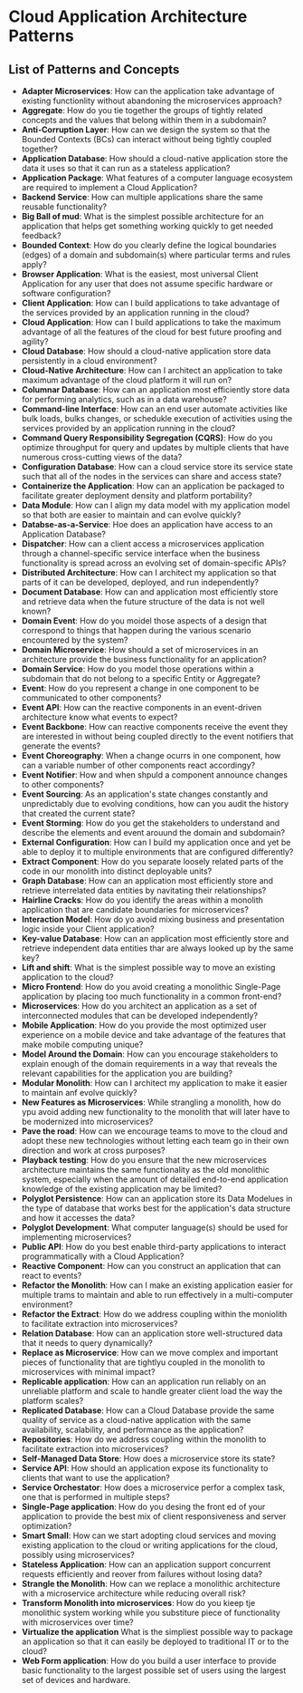 # Cloud Application Architecture Patterns

## List of Patterns and Concepts

- **Adapter Microservices**: How can the application take advantage of existing functionlity without abandoning the microservices approach?
- **Aggregate**: How do you tie together the groups of tightly related concepts and the values that belong within them in a subdomain?
- **Anti-Corruption Layer**: How can we design the system so that the Bounded Contexts (BCs) can interact without being tightly coupled together?
- **Application Database**: How should a cloud-native application store the data it uses so that it can run as a stateless application?
- **Application Package**: What features of a computer language ecosystem are required to implement a Cloud Application?
- **Backend Service**: How can multiple applications share the same reusable functionality?
- **Big Ball of mud**: What is the simplest possible architecture for an application that helps get something working quickly to get needed feedback?
- **Bounded Context**: How do you clearly define the logical boundaries (edges) of a domain and subdomain(s) where particular terms and rules apply?
- **Browser Application**: What is the easiest, most universal Client Application for any user that does not assume specific hardware or software configuration?
- **Client Application**: How can I build applications to take advantage of the services provided by an application running in the cloud?
- **Cloud Application**: How can I build applications to take the maximum advantage of all the features of the cloud for best future proofing and agility?
- **Cloud Database**: How should a cloud-native application store data persistently in a cloud environment?
- **Cloud-Native Architecture**: How can I architect an application to take maximum advantage of the cloud platform it will run on?
- **Columnar Database**: How can an application most efficiently store data for performing analytics, such as in a data warehouse?
- **Command-line Interface**: How can an end user automate activities like bulk loads, bulks changes, or schedukle execution of activities using the services provided by an application running in the cloud?
- **Command Query Responsibility Segregation (CQRS)**: How do you optimize throughput for query and updates by multiple clients that have numerous cross-cutting views of the data?
- **Configuration Database**: How can a cloud service store its service state such that all of the nodes in the services can share and access state?
- **Containerize the Application**: How can an application be packaged to facilitate greater deployment density and platform portability?
- **Data Module**: How can I align my data model with my application model so that both are easier to maintain and can evolve quickly?
- **Databse-as-a-Service**: Hoe does an application have access to an Application Database?
- **Dispatcher**: How can a client access a microservices application through a channel-specific service interface when the business functionality is spread across an evolving set of domain-specific APIs?
- **Distributed Architecture**: How can I architect my application so that parts of it can be developed, deployed, and run independently?
- **Document Database**: How can and application most efficiently store and retrieve data when the future structure of the data is not well known?
- **Domain Event**: How do you moidel those aspects of a design that correspond to things that happen during the various scenario encountered by the system?
- **Domain Microservice**: How should a set of microservices in an architecture provide the business functionality for an application?
- **Domain Service**: How do you model those operations within a subdomain that do not belong to a specific Entity or Aggregate?
- **Event**: How do you represent a change in one component to be communicated to other components?
- **Event API**: How can the reactive components in an event-driven architecture know what events to expect?
- **Event Backbone**: How can reactive components receive the event they are interested in without being coupled directly to the event notifiers that generate the events?
- **Event Choreography**: When a change ocurrs in one component, how can a variable number of other components react accordingy?
- **Event Notifier**: How and when shpuld a component announce changes to other components?
- **Event Sourcing**: As an application's state changes constantly and unpredictably due to evolving conditions, how can you audit the history that created the current state?
- **Event Storming**: How do you get the stakeholders to understand and describe the elements and event arouund the domain and subdomain?
- **External Configuration**: How can I build my application once and yet be able to deploy it to multiple environments that are configured differently?
- **Extract Component**: How do you separate loosely related parts of the code in our monolith into distinct deployable units?
- **Graph Database**: How can an application most efficiently store and retrieve interrelated data entities by navitating their relationships?
- **Hairline Cracks**: How do you identify the areas within a monolith application that are candidate boundaries for microservices?
- **Interaction Model**: How do yo avoid mixing business and presentation logic inside your Client application?
- **Key-value Database**: How can an application most efficiently store and retrieve independent data entities thar are always looked up by the same key?
- **Lift and shift**: What is the simplest possible way to move an existing application to the cloud?
- **Micro Frontend**: How do you avoid creating a monolithic Single-Page application by placing too much functionality in a common front-end?
- **Microservices**: How do you architect an application as a set of interconnected modules that can be developed independently?
- **Mobile Application**: How do you provide the most optimized user experience on a mobile device and take advantage of the features that make mobile computing unique?
- **Model Around the Domain**: How can you encourage stakeholders to explain enough of the domain requirements in a way that reveals the relevant capabilities for the application you are building?
- **Modular Monolith**: How can I architect my application to make it easier to maintain anf evolve quickly?
- **New Features as Microservices**: While strangling a monolith, how do ypu avoid adding new functionality to the monolith that will later have to be modernized into microservices?
- **Pave the road**: How can we encourage teams to move to the cloud and adopt these new technologies without letting each team go in their own direction and work at cross purposes?
- **Playback testing**: How do you ensure that the new microservices architecture maintains the same functionality as the old monolithic system, especially when the amount of detailed end-to-end application knowledge of the existing application may be limited?
- **Polyglot Persistence**: How can an application store its Data Modelues in the type of database that works best for the application's data structure and how it accesses the data?
- **Polyglot Development**: What computer language(s) should be used for implementing microservices?
- **Public API**: How do you best enable third-party applications to interact programmatically with a Cloud Application?
- **Reactive Component**: How can you construct an application that can react to events?
- **Refactor the Monolith**: How can I make an existing application easier for multiple trams to maintain and able to run effectively in a multi-computer environment?
- **Refactor the Extract**: How do we address coupling within the moniolith to facilitate extraction into microservices?
- **Relation Database**: How can an application store well-structured data that it needs to query dynamically?
- **Replace as Microservice**: How can we move complex and important pieces of functionality that are tightlyu coupled in the monolith to microservices with minimal impact?
- **Replicable application**: How can an application run reliably on an unreliable platform and scale to handle greater client load the way the platform scales?
- **Replicated Database**: How can a Cloud Database provide the same quality of service as a cloud-native application with the same availability, scalability, and performance as the application?
- **Repositories**: How do we address coupling within the monolith to facilitate extraction into microservices?
- **Self-Managed Data Store**: How does a microservice store its state?
- **Service API**: How should an application expose its functionality to clients that want to use the application?
- **Service Orchestator**: How does a microservice perfor a complex task, one that is performed in multiple steps?
- **Single-Page application**: How do you desing the front ed of your application to provide the best mix of client responsiveness and server optimization?
- **Smart Small**: How can we start adopting cloud services and moving existing application to the cloud or writing applications for the cloud, possibly using microservices?
- **Stateless Application**: How can an application support concurrent requests efficiently and reover from failures without losing data?
- **Strangle the Monolith**: How can we replace a monolithic architecture with a microservice architecture while reducing overall risk?
- **Transform Monolith into microservices**: How do you kieep tje monolithic system working while you substiture piece of functionality with microservices over time?
- **Virtualize the application** What is the simpliest possible way to package an application so that it can easily be deployed to traditional IT or to the cloud?
- **Web Form application**: How do you build a user interface to provide basic functionality to the largest possible set of users using the largest set of devices and hardware.